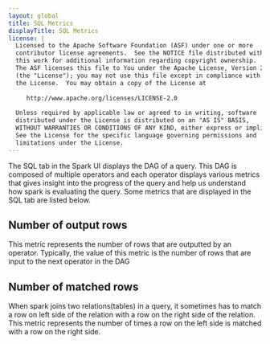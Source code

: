 ```yaml
---
layout: global
title: SQL Metrics
displayTitle: SQL Metrics
license: |
  Licensed to the Apache Software Foundation (ASF) under one or more
  contributor license agreements.  See the NOTICE file distributed with
  this work for additional information regarding copyright ownership.
  The ASF licenses this file to You under the Apache License, Version 2.0
  (the "License"); you may not use this file except in compliance with
  the License.  You may obtain a copy of the License at
 
     http://www.apache.org/licenses/LICENSE-2.0
 
  Unless required by applicable law or agreed to in writing, software
  distributed under the License is distributed on an "AS IS" BASIS,
  WITHOUT WARRANTIES OR CONDITIONS OF ANY KIND, either express or implied.
  See the License for the specific language governing permissions and
  limitations under the License.
---
```


The SQL tab in the Spark UI displays the DAG of a query. This DAG is composed of multiple operators
and each operator displays various metrics that gives insight into the progress of the query and 
help us understand how spark is evaluating the query. Some metrics that are displayed in the SQL tab
are listed below.

## Number of output rows
This metric represents the number of rows that are outputted by an operator. Typically, the value
of this metric is the number of rows that are input to the next operator in the DAG

## Number of matched rows
When spark joins two relations(tables) in a query, it sometimes has to match a row on left side
of the relation with a row on the right side of the relation. This metric represents the number of 
times a row on the left side is matched with a row on the right side.
